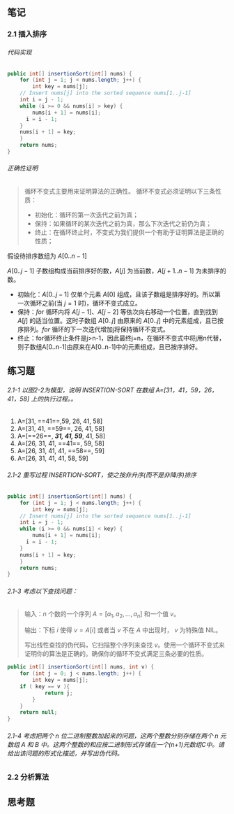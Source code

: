 ## 笔记

### 2.1 插入排序

###### 代码实现

```java
public int[] insertionSort(int[] nums) {
	for (int j = 1; j < nums.length; j++) {
		int key = nums[j];
    // Insert nums[j] into the sorted sequence nums[1..j-1]
    int i = j - 1;
    while (i >= 0 && nums[i] > key) {
	    nums[i + 1] = nums[i];
      i = i - 1;
    }
    nums[i + 1] = key;
	}
	return nums;
}
```

###### 正确性证明

> 循环不变式主要用来证明算法的正确性。 循环不变式必须证明以下三条性质：
>
> - 初始化：循环的第一次迭代之前为真；
> - 保持：如果循环的某次迭代之前为真，那么下次迭代之前仍为真；
> - 终止：在循环终止时，不变式为我们提供一个有助于证明算法是正确的性质；

假设待排序数组为 $A[0..n-1]$ 

$A[0..j-1]$ 子数组构成当前排序好的数，$A[j]$ 为当前数，$A[j+1..n-1]$ 为未排序的数。

- 初始化：$A[0..j-1]$ 仅单个元素 $A[0]$ 组成，且该子数组是排序好的。所以第一次循环之前(当 $j=1$ 时)，循环不变式成立。
- 保持：$for$ 循环内将 $A[j-1]$、$A[j-2]$ 等依次向右移动一个位置，直到找到 $A[j]$ 的适当位置。这时子数组 $A[0..j]$ 由原来的 $A[0..j]$ 中的元素组成，且已按序排列。$for$ 循环的下一次迭代增加j将保持循环不变式。
- 终止：for循环终止条件是j>n-1，因此最终j=n，在循环不变式中将j用n代替，则子数组A[0..n-1]由原来在A[0..n-1]中的元素组成，且已按序排好。

## 练习题

###### 2.1-1 以图2-2为模型，说明 INSERTION-SORT 在数组 A=[31，41，59，26，41，58] 上的执行过程。。

1. A=[31, ==41==,59, 26, 41, 58] 
2. A=[31, 41, ==59==, 26, 41, 58] 
3. A=[==26==, ***31, 41, 59***, 41, 58] 
4. A=[26, 31, 41, ==41==, 59, 58]
5. A=[26, 31, 41, 41, ==58==, 59]
6. A=[26, 31, 41, 41, 58, 59]

###### 2.1-2 重写过程 INSERTION-SORT，使之按非升序(而不是非降序)排序

```java
public int[] insertionSort(int[] nums) {
	for (int j = 1; j < nums.length; j++) {
		int key = nums[j];
    // Insert nums[j] into the sorted sequence nums[1..j-1]
    int i = j - 1;
    while (i >= 0 && nums[i] < key) {
	    nums[i + 1] = nums[i];
      i = i - 1;
    }
    nums[i + 1] = key;
	}
	return nums;
}
```

###### 2.1-3 考虑以下查找问题：

> 输入：$n$ 个数的一个序列 $A=[a_1, a_2, ..., a_n]$ 和一个值 $v$。
>
> 输出：下标 $i$ 使得 $v=A[i]$ 或者当 $v$ 不在 $A$ 中出现时， $v$ 为特殊值 NIL。
>
> 写出线性查找的伪代码，它扫描整个序列来查找 $v$。使用一个循环不变式来证明你的算法是正确的。确保你的循环不变式满足三条必要的性质。

```java
public int[] insertionSort(int[] nums, int v) {
	for (int j = 0; j < nums.length; j++) {
		int key = nums[j];
    if ( key == v ){
			return j;
		}
	}
	return null;
}
```

###### 2.1-4 考虑把两个 n 位二进制整数加起来的问题，这两个整数分别存储在两个 n 元数组 A 和 B 中。这两个整数的和应按二进制形式存储在一个(n+1)元数组C中。请给出该问题的形式化描述，并写出伪代码。





### 2.2 分析算法





## 思考题



